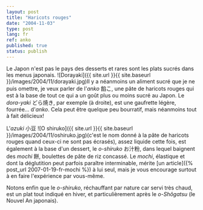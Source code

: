 ```yaml
---
layout: post
title: "Haricots rouges"
date: "2004-11-03"
type: post
lang: fr
ref: anko
published: true
status: publish
---
```




Le Japon n'est pas le pays des desserts et rares sont les plats sucrés dans les menus japonais. ![Dorayaki]({{ site.url }}{{ site.baseurl }}/images/2004/11/dorayaki.jpg)Il y a néanmoins un aliment sucré que je ne puis omettre, je veux parler de l'_anko_ 餡こ, une pâte de haricots rouges qui est à la base de tout ce qui a un goût plus ou moins sucré au Japon. Le _dora-yaki_ どら焼き, par exemple (à droite), est une gaufrette légère, fourrée... d'_anko_. Cela peut être quelque peu bourratif, mais néanmoins tout à fait délicieux!

L'_azuki_ 小豆 ![O shiruko]({{ site.url }}{{ site.baseurl }}/images/2004/11/oshiruko.jpg)(c'est le nom donné à la pâte de haricots rouges quand ceux-ci ne sont pas écrasés), assez liquide cette fois, est également à la base d'un dessert, le _o-shiruko_ お汁粉, dans lequel baignent des _mochi_ 餅, boulettes de pâte de riz concassé. Le _mochi_, élastique et dont la déglutition peut parfois paraître interminable, mérite [un article]({% post_url 2007-01-19-fr-mochi %}) à lui seul, mais je vous encourage surtout à en faire l'expérience par vous-même.

Notons enfin que le _o-shiruko_, réchauffant par nature car servi très chaud, est un plat tout indiqué en hiver, et particulièrement après le _o-Shôgatsu_ (le Nouvel An japonais).


